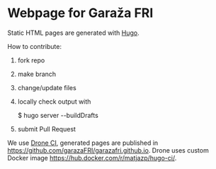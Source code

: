 # Webpage for Garaža FRI

Static HTML pages are generated with [Hugo](https://gohugo.io).

How to contribute:

1. fork repo
2. make branch 
3. change/update files
4. locally check output with

    $ hugo server --buildDrafts

5. submit Pull Request

We use [Drone CI](https://github.com/drone/drone), generated pages are published in https://github.com/garazaFRI/garazafri.github.io.
Drone uses custom Docker image https://hub.docker.com/r/matjazp/hugo-ci/.
